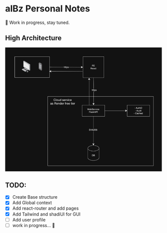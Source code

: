 # alBz Personal Notes

🚀 Work in progress, stay tuned.

## High Architecture
![img.png](img.png)

## TODO: 
- [x] Create Base structure
- [x] Add Global context 
- [x] Add react-router and add pages 
- [x] Add Tailwind and shadiUI for GUI
- [ ] Add user profile
- [ ]  work in progress... 🚀